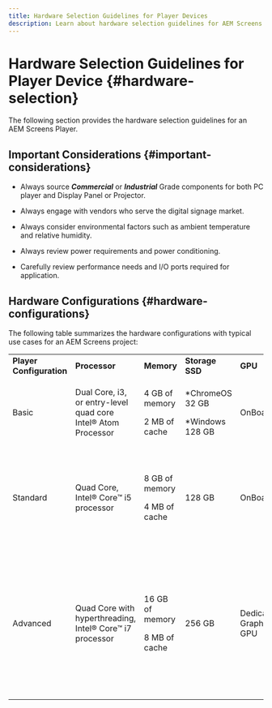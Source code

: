 ```yaml
---
title: Hardware Selection Guidelines for Player Devices
description: Learn about hardware selection guidelines for AEM Screens Player devices.
---
```


# Hardware Selection Guidelines for Player Device {#hardware-selection}

The following section provides the hardware selection guidelines for an AEM Screens Player.

## Important Considerations {#important-considerations}

* Always source ***Commercial*** or ***Industrial*** Grade components for both PC player and Display Panel or Projector.

* Always engage with vendors who serve the digital signage market.
* Always consider environmental factors such as ambient temperature and relative humidity.
* Always review power requirements and power conditioning.
* Carefully review performance needs and I/O ports required for application.

## Hardware Configurations {#hardware-configurations}

The following table summarizes the hardware configurations with typical use cases for an AEM Screens project:

<table>
 <tbody>
  <tr>
   <tr>
   <td><strong>Player Configuration</strong></td>
   <td><strong>Processor</strong></td>
   <td><strong>Memory</strong></td>
   <td><strong>Storage SSD</strong></td>
   <td><strong>GPU</strong></td>
   <td><strong>Display</strong></td>
   <td><strong>I/O</strong></td>
   <td><strong>Typical Use Cases</strong></td>
  </tr>
  <tr>
   <td>Basic</td>
   <td>Dual Core, i3, or entry-level quad core Intel&reg; Atom Processor</td>
   <td><p>4 GB of memory</p> <p>2 MB of cache</p> </td>
   <td><p>*ChromeOS 32 GB</p> <p>*Windows 128 GB</p> </td>
   <td>OnBoard</td>
   <td>1920 x 1080</td>
   <td>DVI<br /> Ethernet / Wireless,<br /> 2xUSB</td>
   <td>
    <ul>
     <li>Standard Full Screen Looping<br /> </li>
     <li>Day Parting</li>
    </ul> </td>
  </tr>
  <tr>
   <td>Standard</td>
   <td>Quad Core, Intel&reg; Core&trade; i5 processor</td>
   <td><p>8 GB of memory</p> <p>4 MB of cache</p> </td>
   <td>128 GB</td>
   <td>OnBoard</td>
   <td>3840x2160 (<code>4K</code>)</td>
   <td>DVI, HDMI<br /> Ethernet / Wireless,<br /> 2xUSB</td>
   <td>
    <ul>
     <li>Single Source Dynamic Content</li>
     <li>Simple Interactive</li>
     <li>1-3 Zone layouts</li>
    </ul> </td>
  </tr>
  <tr>
   <td>Advanced</td>
   <td>Quad Core with hyperthreading, Intel&reg; Core&trade; i7 processor</td>
   <td><p>16 GB of memory</p> <p>8 MB of cache</p> </td>
   <td>256 GB</td>
   <td>Dedicated Graphics GPU</td>
   <td>3840x2160 (<code>4K</code>)</td>
   <td>DVI, HDMI<br /> Ethernet / Wireless,<br /> 4xUSB</td>
   <td>
    <ul>
     <li>4 or more Content Zones, Concurrent Video Playback</li>
     <li>Multi-Page Interactive</li>
     <li>Multi-Source Data Triggers</li>
    </ul> </td>
  </tr>
 </tbody>
</table>
